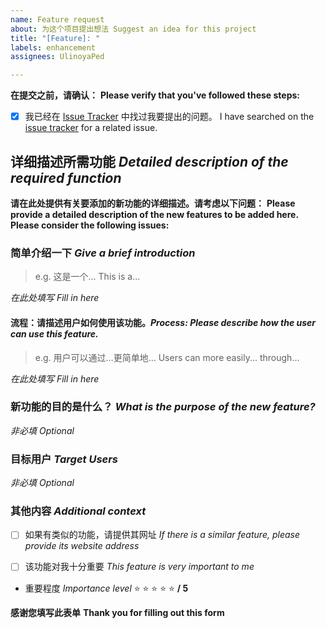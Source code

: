 ```yaml
---
name: Feature request
about: 为这个项目提出想法 Suggest an idea for this project
title: "[Feature]: "
labels: enhancement
assignees: UlinoyaPed

---
```


**在提交之前，请确认：**
**Please verify that you've followed these steps:**

- [x] 我已经在 [Issue Tracker](../issues) 中找过我要提出的问题。 I have searched on the [issue tracker](../issues) for a related issue.

## 详细描述所需功能 *Detailed description of the required function*

**请在此处提供有关要添加的新功能的详细描述。请考虑以下问题：**
**Please provide a detailed description of the new features to be added here. Please consider the following issues:**

### 简单介绍一下 *Give a brief introduction*
> e.g. 这是一个… This is a...

_在此处填写 Fill in here_

#### 流程：请描述用户如何使用该功能。*Process: Please describe how the user can use this feature.*
> e.g. 用户可以通过…更简单地… Users can more easily... through...

_在此处填写 Fill in here_

### 新功能的目的是什么？ *What is the purpose of the new feature?*
_非必填 Optional_

### 目标用户 *Target Users*
_非必填 Optional_

### 其他内容 *Additional context*
- [ ] 如果有类似的功能，请提供其网址 *If there is a similar feature, please provide its website address*

- [ ] 该功能对我十分重要 *This feature is very important to me*

- 重要程度 *Importance level*
:star: :star: :star: :star: :star: **/ 5**

**感谢您填写此表单**
**Thank you for filling out this form**
